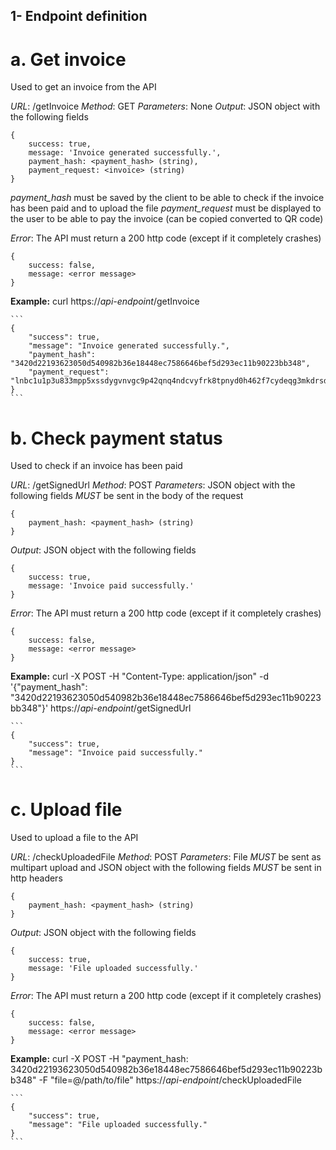 ## 1- Endpoint definition

# a. Get invoice

Used to get an invoice from the API

*URL*: /getInvoice
*Method*: GET
*Parameters*: None
*Output*: JSON object with the following fields
```
{
    success: true,
    message: 'Invoice generated successfully.',
    payment_hash: <payment_hash> (string),
    payment_request: <invoice> (string)
}
```

*payment_hash* must be saved by the client to be able to check if the invoice has been paid and to upload the file
*payment_request* must be displayed to the user to be able to pay the invoice (can be copied converted to QR code)

*Error*: The API must return a 200 http code (except if it completely crashes)
```
{
    success: false,
    message: <error message>
}
```

**Example:** curl https://*api-endpoint*/getInvoice
    
    ```
    {
        "success": true,
        "message": "Invoice generated successfully.",
        "payment_hash": "3420d22193623050d540982b36e18448ec7586646bef5d293ec11b90223bb348",
        "payment_request": "lnbc1u1p3u833mpp5xssdygvnvgc9p42qnq4ndcvyfrk8tpnyd0h462f7cydeqg3mkdrsdq9xycrqsp59uy0rmde2qe4kcstvgxwugnr2qxgv7pzgwh9jvhcneeaazz2uhzsxqy9gcqcqzys9qrsgqrzjqv5mk8udss3k4uhm2s3urp2dr4ejequpwmq20czjs605rskl68rzwy2ty3x9af75xyqqqqlgqqqq86qq3udg2j83nmgczshtuhy6wt6vu9zrugqugwzwdq7dd0pcneurzkfz68q8jk58khz034j8ele2jwza8meu3ecp73wp2vwzgzdj2exg3zxuqpd5rw93"
    }
    ```

# b. Check payment status

Used to check if an invoice has been paid

*URL*: /getSignedUrl
*Method*: POST
*Parameters*: JSON object with the following fields *MUST* be sent in the body of the request
```
{
    payment_hash: <payment_hash> (string)
}
```

*Output*: JSON object with the following fields
```
{
    success: true,
    message: 'Invoice paid successfully.'
}
```

*Error*: The API must return a 200 http code (except if it completely crashes)
```
{
    success: false,
    message: <error message>
}
```

**Example:** curl -X POST -H "Content-Type: application/json" -d '{"payment_hash": "3420d22193623050d540982b36e18448ec7586646bef5d293ec11b90223bb348"}' https://*api-endpoint*/getSignedUrl
    
    ```
    {
        "success": true,
        "message": "Invoice paid successfully."
    }
    ```

# c. Upload file

Used to upload a file to the API

*URL*: /checkUploadedFile
*Method*: POST
*Parameters*: File *MUST* be sent as multipart upload and JSON object with the following fields *MUST* be sent in http headers
```
{
    payment_hash: <payment_hash> (string)
}
```

*Output*: JSON object with the following fields
```
{
    success: true,
    message: 'File uploaded successfully.'
}
```

*Error*: The API must return a 200 http code (except if it completely crashes)
```
{
    success: false,
    message: <error message>
}
```

**Example:** curl -X POST -H "payment_hash: 3420d22193623050d540982b36e18448ec7586646bef5d293ec11b90223bb348" -F "file=@/path/to/file" https://*api-endpoint*/checkUploadedFile
    
    ```
    {
        "success": true,
        "message": "File uploaded successfully."
    }
    ```


